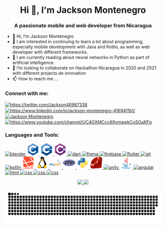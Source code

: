 <h1 align="center">Hi 👋, I'm Jackson Montenegro</h1>
<h3 align="center">A passionate mobile and web developer from Nicaragua</h3>

- 👋 Hi, I’m Jackson Montenegro
- 👀 I am interested in continuing to learn a lot about programming, especially mobile development with Java and Kotlin, as well as web developer with different frameworks.
- 🌱 I am currently reading about neural networks in Python as part of artificial intelligence.
- 💞️ I’m looking to collaborate on Hackathon Nicaragua in 2020 and 2021 with different projects de innovation
- 📫 How to reach me ...

<!---
MJackson22-bit/MJackson22-bit is a ✨ special ✨ repository because its `README.md` (this file) appears on your GitHub profile.
You can click the Preview link to take a look at your changes.
--->
<h3 align="left">Connect with me:</h3>
<p align="left">
<a href="https://twitter.com/Jackson46987338" target="blank"><img align="center" src="https://raw.githubusercontent.com/rahuldkjain/github-profile-readme-generator/master/src/images/icons/Social/twitter.svg" alt="https://twitter.com/Jackson46987338" height="30" width="40" /></a>
<a href="https://www.linkedin.com/in/jackson-montenegro-4169411b1/" target="blank"><img align="center" src="https://raw.githubusercontent.com/rahuldkjain/github-profile-readme-generator/master/src/images/icons/Social/linked-in-alt.svg" alt="https://www.linkedin.com/in/jackson-montenegro-4169411b1/" height="30" width="40" /></a>
<a href="https://www.facebook.com/profile.php?id=100008511756727" target="blank"><img align="center" src="https://raw.githubusercontent.com/rahuldkjain/github-profile-readme-generator/master/src/images/icons/Social/facebook.svg" alt="Jackson Montenegro" height="30" width="40" /></a>
<a href="https://www.youtube.com/channel/UC4GXMCcc69ymawkCoSGaKFg" target="blank"><img align="center" src="https://raw.githubusercontent.com/rahuldkjain/github-profile-readme-generator/master/src/images/icons/Social/youtube.svg" alt="https://www.youtube.com/channel/UC4GXMCcc69ymawkCoSGaKFg" height="30" width="40" /></a>

  <h3 align="left">Languages and Tools:</h3>
<p align="left"> <a href="https://www.blender.org/" target="_blank"> <img src="https://download.blender.org/branding/community/blender_community_badge_white.svg" alt="blender" width="40" height="40"/> </a> <a href="https://www.cprogramming.com/" target="_blank"> <img src="https://raw.githubusercontent.com/devicons/devicon/master/icons/c/c-original.svg" alt="c" width="40" height="40"/> </a> <a href="https://www.w3schools.com/cpp/" target="_blank"> <img src="https://raw.githubusercontent.com/devicons/devicon/master/icons/cplusplus/cplusplus-original.svg" alt="cplusplus" width="40" height="40"/> </a> <a href="https://www.w3schools.com/cs/" target="_blank"> <img src="https://raw.githubusercontent.com/devicons/devicon/master/icons/csharp/csharp-original.svg" alt="csharp" width="40" height="40"/> </a> <a href="https://dart.dev" target="_blank"> <img src="https://www.vectorlogo.zone/logos/dartlang/dartlang-icon.svg" alt="dart" width="40" height="40"/> </a> <a href="https://www.figma.com/" target="_blank"> <img src="https://www.vectorlogo.zone/logos/figma/figma-icon.svg" alt="figma" width="40" height="40"/> </a> <a href="https://firebase.google.com/" target="_blank"> <img src="https://www.vectorlogo.zone/logos/firebase/firebase-icon.svg" alt="firebase" width="40" height="40"/> </a> <a href="https://flutter.dev" target="_blank"> <img src="https://www.vectorlogo.zone/logos/flutterio/flutterio-icon.svg" alt="flutter" width="40" height="40"/> </a> <a href="https://git-scm.com/" target="_blank"> <img src="https://www.vectorlogo.zone/logos/git-scm/git-scm-icon.svg" alt="git" width="40" height="40"/> </a> <a href="https://kotlinlang.org" target="_blank"> <img src="https://www.vectorlogo.zone/logos/kotlinlang/kotlinlang-icon.svg" alt="kotlin" width="40" height="40"/> </a> <a href="https://laravel.com/" target="_blank"> <img src="https://raw.githubusercontent.com/devicons/devicon/master/icons/laravel/laravel-plain-wordmark.svg" alt="laravel" width="40" height="40"/> </a> <a href="https://www.linux.org/" target="_blank"> <img src="https://raw.githubusercontent.com/devicons/devicon/master/icons/linux/linux-original.svg" alt="linux" width="40" height="40"/> </a> <a href="https://www.mysql.com/" target="_blank"> <img src="https://raw.githubusercontent.com/devicons/devicon/master/icons/mysql/mysql-original-wordmark.svg" alt="mysql" width="40" height="40"/> </a> <a href="https://www.php.net" target="_blank"> <img src="https://raw.githubusercontent.com/devicons/devicon/master/icons/php/php-original.svg" alt="php" width="40" height="40"/> </a> <a href="https://www.python.org" target="_blank"> <img src="https://raw.githubusercontent.com/devicons/devicon/master/icons/python/python-original.svg" alt="python" width="40" height="40"/> </a> <a href="https://www.ruby-lang.org/en/" target="_blank"> <img src="https://raw.githubusercontent.com/devicons/devicon/master/icons/ruby/ruby-original.svg" alt="ruby" width="40" height="40"/> </a> <a href="https://unity.com/" target="_blank"> <img src="https://www.vectorlogo.zone/logos/unity3d/unity3d-icon.svg" alt="unity" width="40" height="40"/> </a>
<a href="https://www.java.com/es/"><img src="https://raw.githubusercontent.com/devicons/devicon/master/icons/java/java-original.svg" alt="java" width="40" height="40"/> </a> 
<a href="https://angular.io/"><img src="https://upload.wikimedia.org/wikipedia/commons/c/cf/Angular_full_color_logo.svg" alt="angular" width="40" height="40"/> </a>
<a href="https://www.w3schools.com/html/"><img src="https://upload.wikimedia.org/wikipedia/commons/6/61/HTML5_logo_and_wordmark.svg" alt="html" width="40" height="40"/> </a>
 <a href="https://www.w3schools.com/css/"><img src="https://upload.wikimedia.org/wikipedia/commons/d/d5/CSS3_logo_and_wordmark.svg" alt="css" width="40" height="40"/> </a>
 <a href="https://www.javascript.com/"><img src="https://upload.wikimedia.org/wikipedia/commons/9/99/Unofficial_JavaScript_logo_2.svg" alt="css" width="40" height="40"/> </a>
   <a href="https://developer.android.com/jetpack/compose?hl=es-419"><img src="https://tabris.com/wp-content/uploads/2021/06/jetpack-compose-icon_RGB.png" alt="css" width="40" height="40"/> </a>
</p>

<div align="center">
  <a href="https://github.com/MJackson22-bit">
  <img height="180em" src="https://github-readme-stats.vercel.app/api?username=MJackson22-bit&show_icons=true&theme=blue-green&include_all_commits=true&count_private=true"/>
  <img height="180em" src="https://github-readme-stats.vercel.app/api/top-langs/?username=MJackson22-bit&layout=compact&langs_count=7&theme=blue-green"/>
</div>
  

 
<div> 
 
  ![Snake animation](https://github.com/MJackson22-bit/MJackson22-bit/blob/output/github-contribution-grid-snake.svg)
 
</div>
